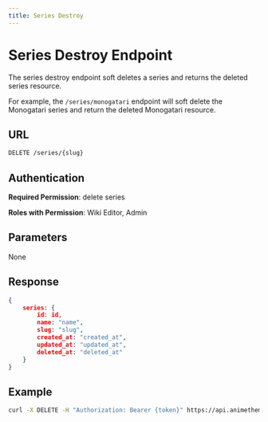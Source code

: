 ```yaml
---
title: Series Destroy
---
```


# Series Destroy Endpoint

The series destroy endpoint soft deletes a series and returns the deleted series resource.

For example, the `/series/monogatari` endpoint will soft delete the Monogatari series and return the deleted Monogatari resource.

## URL

```sh
DELETE /series/{slug}
```

## Authentication

**Required Permission**: delete series

**Roles with Permission**: Wiki Editor, Admin

## Parameters

None

## Response

```json
{
    series: {
        id: id,
        name: "name",
        slug: "slug",
        created_at: "created_at",
        updated_at: "updated_at",
        deleted_at: "deleted_at"
    }
}
```

## Example

```bash
curl -X DELETE -H "Authorization: Bearer {token}" https://api.animethemes.moe/series/monogatari
```
